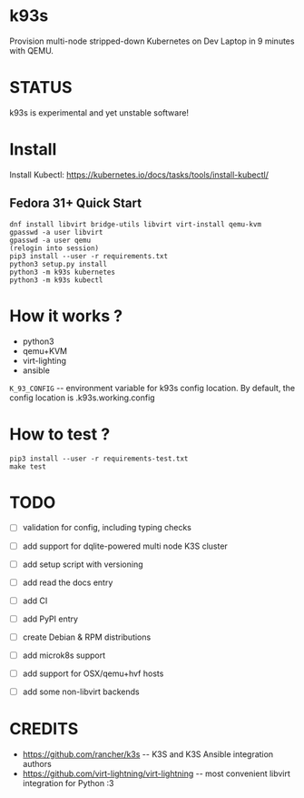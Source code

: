 k93s
=====

Provision multi-node stripped-down Kubernetes on Dev Laptop in 9 minutes with QEMU.


STATUS
======

k93s is experimental and yet unstable software!


Install
=======

Install Kubectl: https://kubernetes.io/docs/tasks/tools/install-kubectl/

Fedora 31+ Quick Start
-----------------------

```
dnf install libvirt bridge-utils libvirt virt-install qemu-kvm
gpasswd -a user libvirt
gpasswd -a user qemu
(relogin into session)
pip3 install --user -r requirements.txt
python3 setup.py install
python3 -m k93s kubernetes
python3 -m k93s kubectl
```


How it works ?
==============
- python3
- qemu+KVM
- virt-lighting
- ansible


`K_93_CONFIG` -- environment variable for k93s config location.
                 By default, the config location is .k93s.working.config


How to test ?
=============
```
pip3 install --user -r requirements-test.txt
make test
```

TODO
====
- [ ] validation for config, including typing checks
- [ ] add support for dqlite-powered multi node K3S cluster
- [ ] add setup script with versioning
- [ ] add read the docs entry
- [ ] add CI
- [ ] add PyPI entry
- [ ] create Debian & RPM distributions
- [ ] add microk8s support
- [ ] add support for OSX/qemu+hvf hosts
- [ ] add some non-libvirt backends


CREDITS
========
- https://github.com/rancher/k3s -- K3S and K3S Ansible integration authors
- https://github.com/virt-lightning/virt-lightning -- most convenient libvirt integration for Python :3
